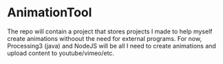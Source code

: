 # AnimationTool
The repo will contain a project that stores projects I made to help myself create animations withoout the need for external programs. For now, Processing3 (java) and NodeJS will be all I need to create animations and  upload content to youtube/vimeo/etc.
